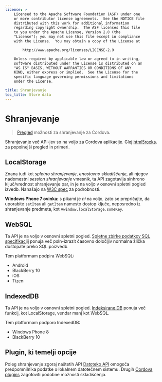 ```yaml
---
license: >
    Licensed to the Apache Software Foundation (ASF) under one
    or more contributor license agreements.  See the NOTICE file
    distributed with this work for additional information
    regarding copyright ownership.  The ASF licenses this file
    to you under the Apache License, Version 2.0 (the
    "License"); you may not use this file except in compliance
    with the License.  You may obtain a copy of the License at

        http://www.apache.org/licenses/LICENSE-2.0

    Unless required by applicable law or agreed to in writing,
    software distributed under the License is distributed on an
    "AS IS" BASIS, WITHOUT WARRANTIES OR CONDITIONS OF ANY
    KIND, either express or implied.  See the License for the
    specific language governing permissions and limitations
    under the License.

title: Shranjevanje
toc_title: Store data
---
```


# Shranjevanje

> [Pregled](../../guide/overview/index.html) možnosti za shranjevanje za Cordova.

Shranjevanje več API-jev so na voljo za Cordova aplikacije. Glej [html5rocks][1]. za popolnejši pregled in primeri.

 [1]: http://www.html5rocks.com/en/features/storage

## LocalStorage

Znana tudi kot *spletno shranjevanje*, *enostavno skladiščenje*, ali njegov nadomestni *session shranjevanje* vmesnik, ta API zagotavlja sinhrono ključ/vrednost shranjevanje par, in je na voljo v osnovni spletni pogled izvedb. Nanašajo na [W3C spec][2] za podrobnosti.

 [2]: http://www.w3.org/TR/webstorage/

**Windows Phone 7 ovinka**: s pikami je *ni* na voljo, zato se prepričajte, da uporabite `setItem` ali `getItem` namesto dostop ključe, neposredno iz shranjevanje predmeta, kot v`window.localStorage.someKey`.

## WebSQL

Ta API je na voljo v osnovni spletni pogled. [Spletne zbirke podatkov SQL specifikaciji][3] ponuja več poln-izrazit časovno določljiv normalna žlička dostopate preko SQL poizvedb.

 [3]: http://dev.w3.org/html5/webdatabase/

Tem platformam podpira WebSQL:

*   Android
*   BlackBerry 10
*   iOS
*   Tizen

## IndexedDB

Ta API je na voljo v osnovni spletni pogled. [Indeksirane DB][4] ponuja več funkcij, kot LocalStorage, vendar manj kot WebSQL.

 [4]: http://www.w3.org/TR/IndexedDB/

Tem platformam podporo IndexedDB:

*   Windows Phone 8
*   BlackBerry 10

## Plugin, ki temelji opcije

Poleg shranjevanje zgoraj naštetih API [Datoteko API][5] omogoča predpomnilnika podatke o lokalnem datotečnem sistemu. Drugih [Cordova plugins][6] zagotoviti podobne možnosti skladiščenja.

 [5]: https://github.com/apache/cordova-plugin-file/blob/master/doc/index.md
 [6]: http://plugins.cordova.io/
